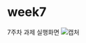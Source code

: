 # week7
7주차 과제 실행화면
![캡처](https://user-images.githubusercontent.com/70615588/115032190-035c5380-9f04-11eb-89da-9ebc64243b27.PNG)
